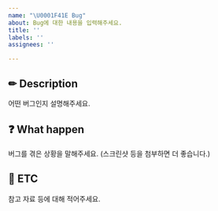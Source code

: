 ```yaml
---
name: "\U0001F41E Bug"
about: Bug에 대한 내용을 입력해주세요.
title: ''
labels: ''
assignees: ''

---
```


✏ Description
-----
어떤 버그인지 설명해주세요.

❓ What happen
-----
버그를 겪은 상황을 말해주세요. (스크린샷 등을 첨부하면 더 좋습니다.)


📌 ETC
-----
참고 자료 등에 대해 적어주세요.
